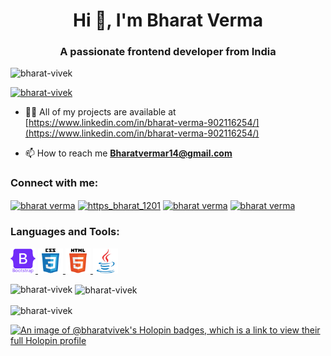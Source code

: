 <h1 align="center">Hi 👋, I'm Bharat Verma</h1>
<h3 align="center">A passionate frontend developer from India</h3>

<p align="left"> <img src="https://komarev.com/ghpvc/?username=bharat-vivek&label=Profile%20views&color=0e75b6&style=flat" alt="bharat-vivek" /> </p>

<p align="left"> <a href="https://github.com/ryo-ma/github-profile-trophy"><img src="https://github-profile-trophy.vercel.app/?username=bharat-vivek" alt="bharat-vivek" /></a> </p>

- 👨‍💻 All of my projects are available at [https://www.linkedin.com/in/bharat-verma-902116254/](https://www.linkedin.com/in/bharat-verma-902116254/)

- 📫 How to reach me **Bharatvermar14@gmail.com**

<h3 align="left">Connect with me:</h3>
<p align="left">
<a href="https://www.linkedin.com/in/bharat-verma-902116254/" target="blank"><img align="center" src="https://raw.githubusercontent.com/rahuldkjain/github-profile-readme-generator/master/src/images/icons/Social/linked-in-alt.svg" alt="bharat verma" height="30" width="40" /></a>
<a href="https://instagram.com/https_bharat_1201" target="blank"><img align="center" src="https://raw.githubusercontent.com/rahuldkjain/github-profile-readme-generator/master/src/images/icons/Social/instagram.svg" alt="https_bharat_1201" height="30" width="40" /></a>
<a href="https://www.hackerrank.com/profile/bharatvermar14" target="blank"><img align="center" src="https://raw.githubusercontent.com/rahuldkjain/github-profile-readme-generator/master/src/images/icons/Social/hackerrank.svg" alt="bharat verma" height="30" width="40" /></a>
<a href="https://leetcode.com/bharatvermar14/ target="blank"><img align="center" src="https://raw.githubusercontent.com/rahuldkjain/github-profile-readme-generator/master/src/images/icons/Social/leet-code.svg" alt="bharat verma" height="30" width="40" /></a>
</p>

              
<h3 align="left">Languages and Tools:</h3>
<p align="left"> <a href="https://getbootstrap.com" target="_blank" rel="noreferrer"> <img src="https://raw.githubusercontent.com/devicons/devicon/master/icons/bootstrap/bootstrap-plain-wordmark.svg" alt="bootstrap" width="40" height="40"/> </a> <a href="https://www.w3schools.com/css/" target="_blank" rel="noreferrer"> <img src="https://raw.githubusercontent.com/devicons/devicon/master/icons/css3/css3-original-wordmark.svg" alt="css3" width="40" height="40"/> </a> <a href="https://www.w3.org/html/" target="_blank" rel="noreferrer"> <img src="https://raw.githubusercontent.com/devicons/devicon/master/icons/html5/html5-original-wordmark.svg" alt="html5" width="40" height="40"/> </a> <a href="https://www.java.com" target="_blank" rel="noreferrer"> <img src="https://raw.githubusercontent.com/devicons/devicon/master/icons/java/java-original.svg" alt="java" width="40" height="40"/> </a> </p>

<p><img align="left" src="https://github-readme-stats.vercel.app/api/top-langs?username=bharat-vivek&show_icons=true&locale=en&layout=compact" alt="bharat-vivek" /></p>

<p>&nbsp;<img align="center" src="https://github-readme-stats.vercel.app/api?username=bharat-vivek&show_icons=true&locale=en" alt="bharat-vivek" /></p>

<p><img align="center" src="https://github-readme-streak-stats.herokuapp.com/?user=bharat-vivek&" alt="bharat-vivek" /></p>

[![An image of @bharatvivek's Holopin badges, which is a link to view their full Holopin profile](https://holopin.me/bharatvivek)](https://holopin.io/@bharatvivek)

 
